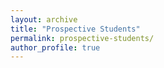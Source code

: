 ```yaml
---
layout: archive
title: "Prospective Students"
permalink: prospective-students/
author_profile: true
---
```


